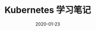 ---
title: Kubernetes 学习笔记
summary: 一起学习 k8s
tags:
- 云原生

date: "2020-01-23"

# Optional external URL for project (replaces project detail page).
external_link: "https://imroc.cc/k8s/"

image:
  caption: Photo by rawpixel on Unsplash
  focal_point: Smart

links:
- icon: github
  icon_pack: fab
  name: Star
  url: https://github.com/imroc/learning-kubernetes
url_code: ""
url_pdf: ""
url_slides: ""
url_video: ""
weight: 20
# Slides (optional).
#   Associate this project with Markdown slides.
#   Simply enter your slide deck's filename without extension.
#   E.g. `slides = "example-slides"` references `content/slides/example-slides.md`.
#   Otherwise, set `slides = ""`.
# slides: example
---